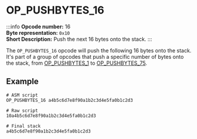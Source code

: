 # OP_PUSHBYTES_16
:::info
**Opcode number:** 16  
**Byte representation:**  `0x10`  
**Short Description:** Push the next 16 bytes onto the stack. 
:::

The `OP_PUSHBYTES_16` opcode will push the following 16 bytes onto the stack. It's part of a group of opcodes that push a specific number of bytes onto the stack, from [OP_PUSHBYTES_1](./OP_PUSHBYTES_1.md) to [OP_PUSHBYTES_75](./OP_PUSHBYTES_75.md).

## Example
```shell
# ASM script
OP_PUSHBYTES_16 a4b5c6d7e8f90a1b2c3d4e5fa0b1c2d3

# Raw script
10a4b5c6d7e8f90a1b2c3d4e5fa0b1c2d3

# Final stack
a4b5c6d7e8f90a1b2c3d4e5fa0b1c2d3
```
